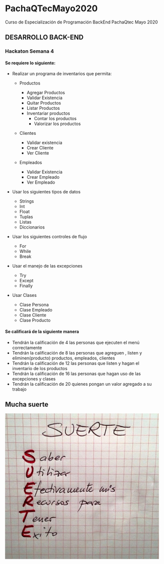 # PachaQTecMayo2020
Curso de Especialización de Programación BackEnd PachaQtec Mayo 2020
## DESARROLLO BACK-END
### Hackaton Semana 4
#### Se requiere lo siguiente:

 - Realizar un programa de inventarios que permita:
	 - Productos
		 - Agregar Productos
		 - Validar Existencia
		 - Quitar Productos
		 - Listar Productos
		 - Inventariar productos
			 - Contar los productos
			 - Valorizar los productos
	
	 - Clientes
		 - Validar existencia
		 - Crear Cliente
		 - Ver Cliente
	
	 - Empleados
		 - Validar Existencia
		 - Crear Empleado
		 - Ver Empleado
		
 - Usar los siguientes tipos de datos
	 - Strings
	 - Int
	 - Float
	 - Tuplas
	 - Listas
	 - Diccionarios
 - Usar los siguientes controles de flujo
	 - For
	 - While
	 - Break
 - Usar el manejo de las excepciones
	 - Try
	 - Except
	 - Finally
	
 - Usar Clases
	 - Clase Persona
	 - Clase Empleado
	 - Clase Cliente
	 - Clase Producto

	
#### Se calificará de la siguiente manera
 - Tendrán la calificación de 4 las personas que ejecuten el menú correctamente
 - Tendrán la calificación de 8 las personas que agreguen , listen y  eliminen(producto) productos, empleados, clientes
 - Tendrán la calificación de 12 las personas que listen y hagan el inventario de los productos
 - Tendrán la calificación de 16 las personas que hagan uso de las excepciones y clases
 - Tendrán la calificación de 20 quienes pongan un valor agregado a su trabajo 

  
## Mucha suerte
![Suerte](images/suerte.jpg)
